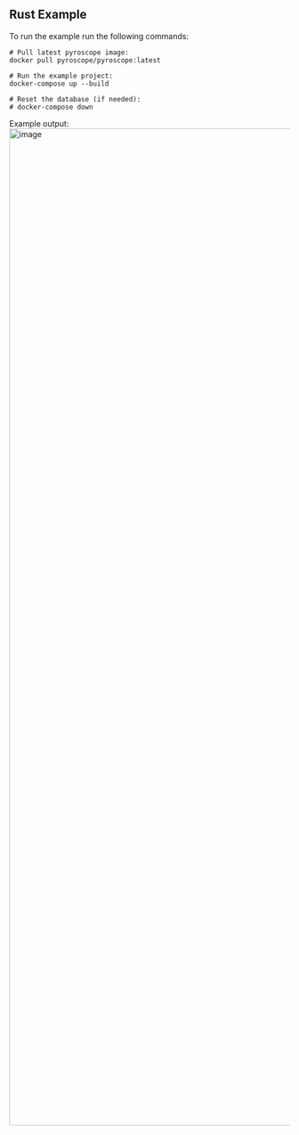 ## Rust Example

To run the example run the following commands:
```
# Pull latest pyroscope image:
docker pull pyroscope/pyroscope:latest

# Run the example project:
docker-compose up --build

# Reset the database (if needed):
# docker-compose down
```

Example output:
<img width="1791" alt="image" src="https://user-images.githubusercontent.com/23323466/154099646-87fbc483-aa82-4e91-9f68-ffe3bc18aed6.png">

